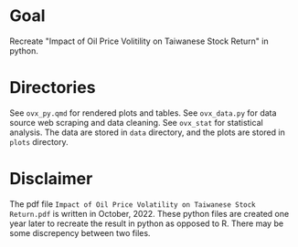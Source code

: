 # Goal

Recreate "Impact of Oil Price Volitility on Taiwanese Stock Return" in python.

# Directories

See `ovx_py.qmd` for rendered plots and tables. See `ovx_data.py` for data source web scraping and data cleaning. See `ovx_stat` for statistical analysis. The data are stored in `data` directory, and the plots are stored in `plots` directory.

# Disclaimer

The pdf file `Impact of Oil Price Volatility on Taiwanese Stock Return.pdf` is written in October, 2022. These python files are created one year later to recreate the result in python as opposed to R. There may be some discrepency between two files.
